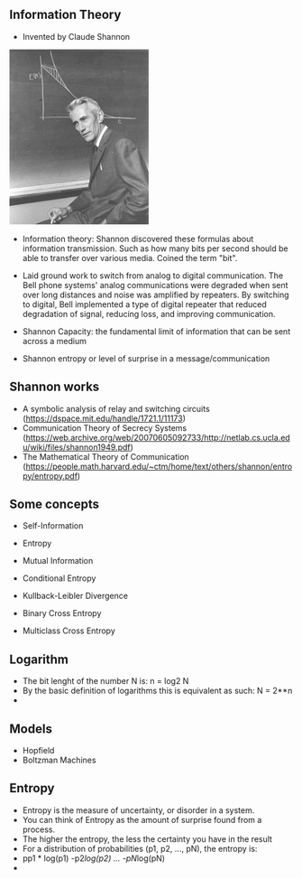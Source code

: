## Information Theory

* Invented by Claude Shannon

![shannon](shannon.gif)

* Information theory: Shannon discovered these formulas about information transmission. Such as how many bits per second should be able to transfer over various media. Coined the term "bit".

* Laid ground work to switch from analog to digital communication. The Bell phone systems' analog communications were degraded when sent over long distances and noise was amplified by repeaters. By switching to digital, Bell implemented a type of digital repeater that reduced degradation of signal, reducing loss, and improving communication. 

* Shannon Capacity: the fundamental limit of information that can be sent across a medium

* Shannon entropy or level of surprise in a message/communication

## Shannon works

* A symbolic analysis of relay and switching circuits (https://dspace.mit.edu/handle/1721.1/11173)
* Communication Theory of Secrecy Systems (https://web.archive.org/web/20070605092733/http://netlab.cs.ucla.edu/wiki/files/shannon1949.pdf)
* The Mathematical Theory of Communication (https://people.math.harvard.edu/~ctm/home/text/others/shannon/entropy/entropy.pdf)

## Some concepts

* Self-Information

* Entropy

* Mutual Information

* Conditional Entropy

* Kullback-Leibler Divergence

* Binary Cross Entropy

* Multiclass Cross Entropy

## Logarithm

* The bit lenght of the number N is: n = log2 N
* By the basic definition of logarithms this is equivalent as such: N = 2**n
* 

## Models

* Hopfield
* Boltzman Machines

## Entropy

* Entropy is the measure of uncertainty, or disorder in a system.
* You can think of Entropy as the amount of surprise found from a process.
* The higher the entropy, the less the certainty you have in the result
* For a distribution of probabilities (p1, p2, ..., pN), the entropy is:
* pp1 * log(p1) -p2*log(p2) ... -pN*log(pN)
* 
